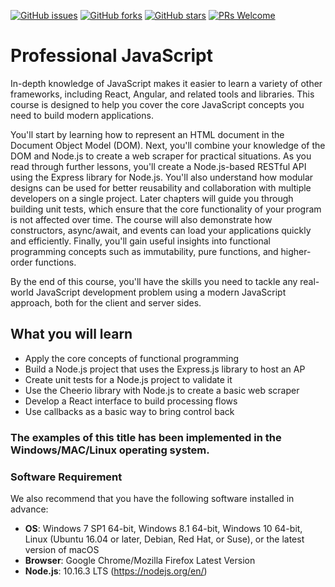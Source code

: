 [![GitHub issues](https://img.shields.io/github/issues/TrainingByPackt/Professional-JavaScript.svg)](https://github.com/TrainingByPackt/Professional-JavaScript/issues)
[![GitHub forks](https://img.shields.io/github/forks/TrainingByPackt/Professional-JavaScript.svg)](https://github.com/TrainingByPackt/Professional-JavaScript/network)
[![GitHub stars](https://img.shields.io/github/stars/TrainingByPackt/Professional-JavaScript.svg)](https://github.com/TrainingByPackt/Professional-JavaScript/stargazers)
[![PRs Welcome](https://img.shields.io/badge/PRs-welcome-brightgreen.svg)](https://github.com/TrainingByPackt/Professional-JavaScript/pulls)


# Professional JavaScript
In-depth knowledge of JavaScript makes it easier to learn a variety of other frameworks, including React, Angular, and related tools and libraries. This course is designed to help you cover the core JavaScript concepts you need to build modern applications.

You'll start by learning how to represent an HTML document in the Document Object Model (DOM). Next, you'll combine your knowledge of the DOM and Node.js to create a web scraper for practical situations. As you read through further lessons, you'll create a Node.js-based RESTful API using the Express library for Node.js. You'll also understand how modular designs can be used for better reusability and collaboration with multiple developers on a single project. Later chapters will guide you through building unit tests, which ensure that the core functionality of your program is not affected over time. The course will also demonstrate how constructors, async/await, and events can load your applications quickly and efficiently. Finally, you'll gain useful insights into functional programming concepts such as immutability, pure functions, and higher-order functions.

By the end of this course, you'll have the skills you need to tackle any real-world JavaScript development problem using a modern JavaScript approach, both for the client and server sides.

## What you will learn
* Apply the core concepts of functional programming
* Build a Node.js project that uses the Express.js library to host an AP
* Create unit tests for a Node.js project to validate it
* Use the Cheerio library with Node.js to create a basic web scraper
* Develop a React interface to build processing flows
* Use callbacks as a basic way to bring control back

### The examples of this title has been implemented in the Windows/MAC/Linux operating system.

### Software Requirement
We also recommend that you have the following software installed in advance:
* **OS**: Windows 7 SP1 64-bit, Windows 8.1 64-bit, Windows 10 64-bit, Linux (Ubuntu 16.04 or later, Debian, Red Hat, or Suse), or the latest version of macOS
* **Browser**: Google Chrome/Mozilla Firefox Latest Version
* **Node.js**: 10.16.3 LTS (https://nodejs.org/en/)
